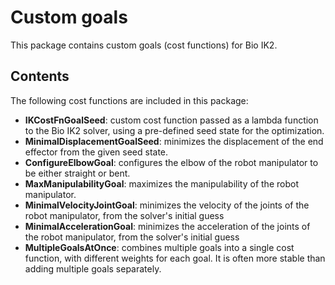 # Custom goals

This package contains custom goals (cost functions) for Bio IK2.

## Contents

The following cost functions are included in this package:

- **IKCostFnGoalSeed**: custom cost function passed as a lambda function to the Bio IK2 solver, using a pre-defined seed state for the optimization.
- **MinimalDisplacementGoalSeed**: minimizes the displacement of the end effector from the given seed state.
- **ConfigureElbowGoal**: configures the elbow of the robot manipulator to be either straight or bent.
- **MaxManipulabilityGoal**: maximizes the manipulability of the robot manipulator.
- **MinimalVelocityJointGoal**: minimizes the velocity of the joints of the robot manipulator, from the solver's initial guess
- **MinimalAccelerationGoal**: minimizes the acceleration of the joints of the robot manipulator, from the solver's initial guess
- **MultipleGoalsAtOnce**: combines multiple goals into a single cost function, with different weights for each goal. It is often more stable than adding multiple goals separately.